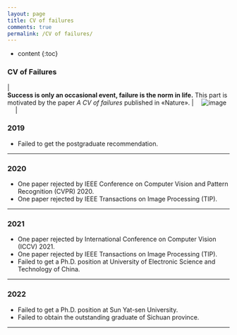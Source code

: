 ```yaml
---
layout: page
title: CV of failures
comments: true
permalink: /CV of failures/
---
```


* content
{:toc}

### CV of Failures

| <br>**Success is only an occasional event, failure is the norm in life.** This part is motivated by the paper _A CV of failures_ published in &laquo;Nature&raquo;. | &emsp;![image](https://J-FHu.github.io/images/iceberg.jpg)&emsp; |


### 2019 
* Failed to get the postgraduate recommendation.

---

### 2020 
* One paper rejected by IEEE Conference on Computer Vision and Pattern Recognition (CVPR) 2020.
* One paper rejected by IEEE Transactions on Image Processing (TIP).

---

### 2021 
* One paper rejected by International Conference on Computer Vision (ICCV) 2021.
* One paper rejected by IEEE Transactions on Image Processing (TIP).
* Failed to get a Ph.D. position at University of Electronic Science and Technology of China.

---

### 2022
* Failed to get a Ph.D. position at Sun Yat-sen University.
* Failed to obtain the outstanding graduate of Sichuan province.

---
